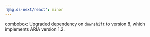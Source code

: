 ```yaml
---
'@ag.ds-next/react': minor
---
```


combobox: Upgraded dependency on `downshift` to version 8, which implements ARIA version 1.2.
